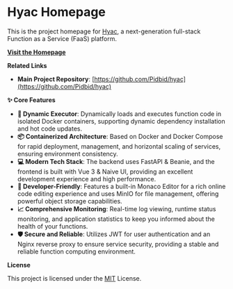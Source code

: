 # Hyac Homepage

This is the project homepage for [Hyac](https://hyacos.top), a next-generation full-stack Function as a Service (FaaS) platform.

[**Visit the Homepage**](https://hyacos.top)

**Related Links**
*   **Main Project Repository**: [https://github.com/Pidbid/hyac](https://github.com/Pidbid/hyac)

**✨ Core Features**

*   **🚀 Dynamic Executor**: Dynamically loads and executes function code in isolated Docker containers, supporting dynamic dependency installation and hot code updates.
*   **📦 Containerized Architecture**: Based on Docker and Docker Compose for rapid deployment, management, and horizontal scaling of services, ensuring environment consistency.
*   **💻 Modern Tech Stack**: The backend uses FastAPI & Beanie, and the frontend is built with Vue 3 & Naive UI, providing an excellent development experience and high performance.
*   **🔧 Developer-Friendly**: Features a built-in Monaco Editor for a rich online code editing experience and uses MinIO for file management, offering powerful object storage capabilities.
*   **📈 Comprehensive Monitoring**: Real-time log viewing, runtime status monitoring, and application statistics to keep you informed about the health of your functions.
*   **🛡️ Secure and Reliable**: Utilizes JWT for user authentication and an Nginx reverse proxy to ensure service security, providing a stable and reliable function computing environment.

**License**

This project is licensed under the [MIT](LICENSE) License.
